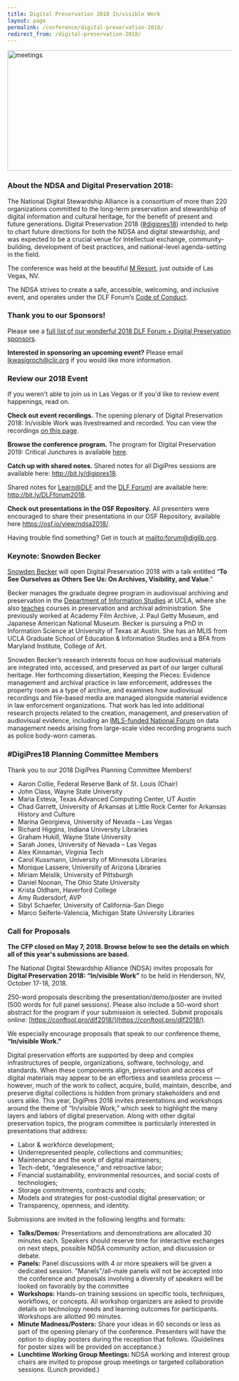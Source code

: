 ```yaml
---
title: Digital Preservation 2018 In/visible Work
layout: page
permalink: /conference/digital-preservation-2018/
redirect_from: /digital-preservation-2018/
---
```


<img alt="meetings" width="710" height="270" src='{{ "/images/NDSA-DigitalPreservation-2018_FacebookHeader_Final.png" | prepend: site.baseurl }}'>

### About the NDSA and Digital Preservation 2018:

The National Digital Stewardship Alliance is a consortium of more than 220 organizations committed to the long-term preservation and stewardship of digital information and cultural heritage, for the benefit of present and future generations. Digital Preservation 2018 ([#digipres18](https://twitter.com/search?q=%23digipres18&src=typd)) intended to help to chart future directions for both the NDSA and digital stewardship, and was expected to be a crucial venue for intellectual exchange, community-building, development of best practices, and national-level agenda-setting in the field.

The conference was held at the beautiful [M Resort](http://www.themresort.com/), just outside of Las Vegas, NV. 

The NDSA strives to create a safe, accessible, welcoming, and inclusive event, and operates under the DLF Forum’s [Code of Conduct](https://www.diglib.org/code).

### Thank you to our Sponsors!

Please see a [full list of our wonderful 2018 DLF Forum + Digital Preservation sponsors](https://ndsa.org/digital-preservation-2018-sponsors/). 

**Interested in sponsoring an upcoming event?** Please email [lkwasigroch@clir.org](mailto:lkwasigroch@clir.org) if you would like more information.

### **Review our 2018 Event**

If you weren't able to join us in Las Vegas or if you'd like to review event happenings, read on.

**Check out event recordings.** The opening plenary of Digital Preservation 2018: In/visible Work was livestreamed and recorded. You can view the recordings [on this page](https://forum2018.diglib.org/livestream-recordings/).

**Browse the conference program.** The program for Digital Preservation 2019: Critical Junctures is available [here](https://forum2019.diglib.org/schedule/).

**Catch up with shared notes.** Shared notes for all DigiPres sessions are available here: <http://bit.ly/digipres18>. 

Shared notes for [Learn@DLF](https://forum2018.diglib.org/learnatdlf/) and the [DLF Forum](https://forum2018.diglib.org/)) are available here: <http://bit.ly/DLFforum2018>.

**Check out presentations in the OSF Repository.** All presenters were encouraged to share their presentations in our OSF Repository, available here <https://osf.io/view/ndsa2018/>.

Having trouble find something? Get in touch at <mailto:forum@diglib.org>.

### Keynote: Snowden Becker
[Snowden Becker](https://snowdenbecker.com/) will open Digital Preservation 2018 with a talk entitled “**To See Ourselves as Others See Us: On Archives, Visibility, and Value**.”

Becker manages the graduate degree program in audiovisual archiving and preservation in the [Department of Information Studies](https://is.gseis.ucla.edu/programs/graduate-degree-programs/mlis-specializations) at UCLA, where she also [teaches](https://snowdenbecker.com/courses-and-syllabi/) courses in preservation and archival administration. She previously worked at Academy Film Archive, J. Paul Getty Museum, and Japanese American National Museum. Becker is pursuing a PhD in Information Science at University of Texas at Austin. She has an MLIS from UCLA Graduate School of Education & Information Studies and a BFA from Maryland Institute, College of Art.

Snowden Becker’s research interests focus on how audiovisual materials are integrated into, accessed, and preserved as part of our larger cultural heritage. Her forthcoming dissertation, Keeping the Pieces: Evidence management and archival practice in law enforcement, addresses the property room as a type of archive, and examines how audiovisual recordings and file-based media are managed alongside material evidence in law enforcement organizations. That work has led into additional research projects related to the creation, management, and preservation of audiovisual evidence, including an [IMLS-funded National Forum](https://www.imls.gov/grants/awarded/re-43-16-0053-16) on data management needs arising from large-scale video recording programs such as police body-worn cameras.


### #DigiPres18 Planning Committee Members

Thank you to our 2018 DigiPres Planning Committee Members!

- Aaron Collie, Federal Reserve Bank of St. Louis (Chair)
- John Class, Wayne State University
- Maria Esteva, Texas Advanced Computing Center, UT Austin
- Chad Garrett, University of Arkansas at Little Rock Center for Arkansas History and Culture
- Marina Georgieva, University of Nevada – Las Vegas
- Richard Higgins, Indiana University Libraries
- Graham Hukill, Wayne State University
- Sarah Jones, University of Nevada – Las Vegas
- Alex Kinnaman, Virginia Tech
- Carol Kussmann, University of Minnesota Libraries
- Monique Lassere, University of Arizona Libraries
- Miriam Meislik, University of Pittsburgh
- Daniel Noonan, The Ohio State University
- Krista Oldham, Haverford College
- Amy Rudersdorf, AVP
- Sibyl Schaefer, University of California-San Diego
- Marco Seiferle-Valencia, Michigan State University Libraries

### Call for Proposals

**The CFP closed on May 7, 2018. Browse below to see the details on which all of this year's submissions are based.**

The National Digital Stewardship Alliance (NDSA) invites proposals for **Digital Preservation 2018: “In/visible Work”** to be held in Henderson, NV, October 17-18, 2018.

250-word proposals describing the presentation/demo/poster are invited (500 words for full panel sessions). Please also include a 50-word short abstract for the program if your submission is selected. Submit proposals online: [https://conftool.pro/dlf2018/](https://conftool.pro/dlf2018/).

We especially encourage proposals that speak to our conference theme, **“In/visible Work.”**

Digital preservation efforts are supported by deep and complex infrastructures of people, organizations, software, technology, and standards. When these components align, preservation and access of digital materials may appear to be an effortless and seamless process — however, much of the work to collect, acquire, build, maintain, describe, and preserve digital collections is hidden from primary stakeholders and end users alike. This year, DigiPres 2018 invites presentations and workshops around the theme of “In/visible Work,” which seek to highlight the many layers and labors of digital preservation. Along with other digital preservation topics, the program committee is particularly interested in presentations that address:
- Labor & workforce development;
- Underrepresented people, collections and communities;
- Maintenance and the work of digital maintainers;
- Tech-debt, “degralesence,” and retroactive labor;
- Financial sustainability, environmental resources, and social costs of technologies;
- Storage commitments, contracts and costs;
- Models and strategies for post-custodial digital preservation; or
- Transparency, openness, and identity.

Submissions are invited in the following lengths and formats:

- **Talks/Demos:** Presentations and demonstrations are allocated 30 minutes each. Speakers should reserve time for interactive exchanges on next steps, possible NDSA community action, and discussion or debate.
- **Panels:** Panel discussions with 4 or more speakers will be given a dedicated session. "Manels"/all-male panels will not be accepted into the conference and proposals involving a diversity of speakers will be looked on favorably by the committee
- **Workshops:** Hands-on training sessions on specific tools, techniques, workflows, or concepts. All workshop organizers are asked to provide details on technology needs and learning outcomes for participants. Workshops are allotted 90 minutes.
- **Minute Madness/Posters:** Share your ideas in 60 seconds or less as part of the opening plenary of the conference. Presenters will have the option to display posters during the reception that follows. (Guidelines for poster sizes will be provided on acceptance.)
- **Lunchtime Working Group Meetings:** NDSA working and interest group chairs are invited to propose group meetings or targeted collaboration sessions. (Lunch provided.)
